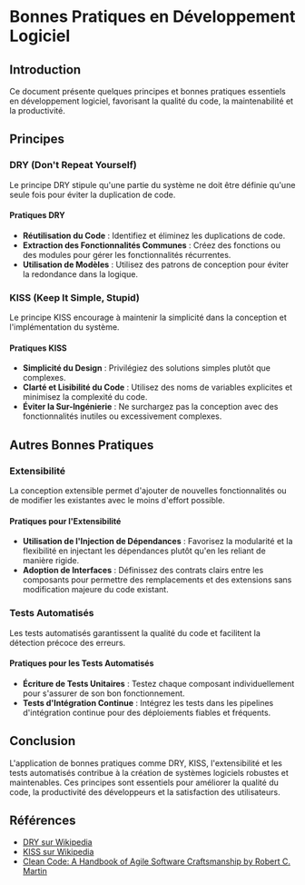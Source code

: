 # Bonnes Pratiques en Développement Logiciel

## Introduction
Ce document présente quelques principes et bonnes pratiques essentiels en développement logiciel, favorisant la qualité du code, la maintenabilité et la productivité.

## Principes

### DRY (Don't Repeat Yourself)

Le principe DRY stipule qu'une partie du système ne doit être définie qu'une seule fois pour éviter la duplication de code.

#### Pratiques DRY

- **Réutilisation du Code** : Identifiez et éliminez les duplications de code.
- **Extraction des Fonctionnalités Communes** : Créez des fonctions ou des modules pour gérer les fonctionnalités récurrentes.
- **Utilisation de Modèles** : Utilisez des patrons de conception pour éviter la redondance dans la logique.

### KISS (Keep It Simple, Stupid)

Le principe KISS encourage à maintenir la simplicité dans la conception et l'implémentation du système.

#### Pratiques KISS

- **Simplicité du Design** : Privilégiez des solutions simples plutôt que complexes.
- **Clarté et Lisibilité du Code** : Utilisez des noms de variables explicites et minimisez la complexité du code.
- **Éviter la Sur-Ingénierie** : Ne surchargez pas la conception avec des fonctionnalités inutiles ou excessivement complexes.

## Autres Bonnes Pratiques

### Extensibilité

La conception extensible permet d'ajouter de nouvelles fonctionnalités ou de modifier les existantes avec le moins d'effort possible.

#### Pratiques pour l'Extensibilité

- **Utilisation de l'Injection de Dépendances** : Favorisez la modularité et la flexibilité en injectant les dépendances plutôt qu'en les reliant de manière rigide.
- **Adoption de Interfaces** : Définissez des contrats clairs entre les composants pour permettre des remplacements et des extensions sans modification majeure du code existant.

### Tests Automatisés

Les tests automatisés garantissent la qualité du code et facilitent la détection précoce des erreurs.

#### Pratiques pour les Tests Automatisés

- **Écriture de Tests Unitaires** : Testez chaque composant individuellement pour s'assurer de son bon fonctionnement.
- **Tests d'Intégration Continue** : Intégrez les tests dans les pipelines d'intégration continue pour des déploiements fiables et fréquents.

## Conclusion

L'application de bonnes pratiques comme DRY, KISS, l'extensibilité et les tests automatisés contribue à la création de systèmes logiciels robustes et maintenables. Ces principes sont essentiels pour améliorer la qualité du code, la productivité des développeurs et la satisfaction des utilisateurs.

## Références

- [DRY sur Wikipedia](https://fr.wikipedia.org/wiki/Ne_vous_r%C3%A9p%C3%A9tez_pas)
- [KISS sur Wikipedia](https://fr.wikipedia.org/wiki/Keep_it_simple,_stupid)
- [Clean Code: A Handbook of Agile Software Craftsmanship by Robert C. Martin](https://www.amazon.com/Clean-Code-Handbook-Software-Craftsmanship/dp/0132350882)